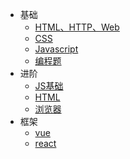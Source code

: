 - 基础
  - [HTML、HTTP、Web](/Interview/html-http-web.md)
  - [CSS](/Interview/css.md)
  - [Javascript](/Interview/Javascript.md)
  - [编程题](/Interview/program.md)
- 进阶
  - [JS基础](/Interview/JS-Advance.md)
  - [HTML](/Interview/html-Advance.md)
  - [浏览器](/Interview/browser-Advance.md)
- 框架
  - [vue](/Interview/frame-vue.md)  
  - [react](/Interview/frame-react.md)  